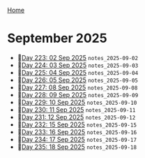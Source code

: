 [Home](../../main.md)

# September 2025


- 📝[Day 223: 02 Sep 2025](./09/notes_2025-09-02.md) `notes_2025-09-02`
- 📝[Day 224: 03 Sep 2025](./09/notes_2025-09-03.md) `notes_2025-09-03`
- 📝[Day 225: 04 Sep 2025](./09/notes_2025-09-04.md) `notes_2025-09-04`
- 📝[Day 226: 05 Sep 2025](./09/notes_2025-09-05.md) `notes_2025-09-05`
- 📝[Day 227: 08 Sep 2025](./09/notes_2025-09-08.md) `notes_2025-09-08`
- 📝[Day 228: 09 Sep 2025](./09/notes_2025-09-09.md) `notes_2025-09-09`
- 📝[Day 229: 10 Sep 2025](./09/notes_2025-09-10.md) `notes_2025-09-10`
- 📝[Day 230: 11 Sep 2025](./09/notes_2025-09-11.md) `notes_2025-09-11`
- 📝[Day 231: 12 Sep 2025](./09/notes_2025-09-12.md) `notes_2025-09-12`
- 📝[Day 232: 15 Sep 2025](./09/notes_2025-09-15.md) `notes_2025-09-15`
- 📝[Day 233: 16 Sep 2025](./09/notes_2025-09-16.md) `notes_2025-09-16`
- 📝[Day 234: 17 Sep 2025](./09/notes_2025-09-17.md) `notes_2025-09-17`
- 📝[Day 235: 18 Sep 2025](./09/notes_2025-09-18.md) `notes_2025-09-18`
